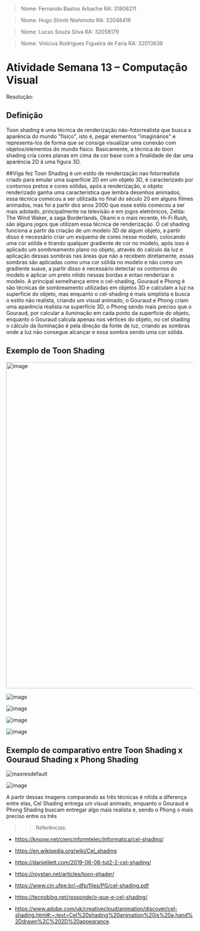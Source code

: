 > Nome: Fernando Bastos Arbache
> RA: 31806211

> Nome: Hugo Shiniti Nishimoto
> RA: 32048416

> Nome: Lucas Souza Silva
> RA: 32058179

> Nome: Vinicius Rodrigues Figueira de Faria
> RA: 32013639


# Atividade Semana 13 – Computação Visual

Resolução:

## Definição

Toon shading é uma técnica de renderização não-fotorrealista que busca a aparência do mundo "físico", isto é, pegar elementos "imaginários" e representa-los de forma que se consiga visualizar uma conexão com objetos/elementos do mundo físico. Basicamente, a técnica do toon shading cria cores planas em cima da cor base com a finalidade de dar uma aparência 2D à uma figura 3D.

##Viga fez
Toon Shading é um estilo de renderização nao fotorrealista criado para emular uma superfície 2D em um objeto 3D, é caracterizado por contornos pretos e cores sólidas, após a renderização, o objeto renderizado ganha uma característica que lembra desenhos animados, essa técnica comecou a ser utilizada no final do século 20 em alguns filmes animados, mas foi a partir dos anos 2000 que esse estilo comecou a ser mais adotado, principalmente na televisão e em jogos eletrônicos, Zelda: The Wind Waker, a saga Borderlands,  Okami e o mais recente, Hi-Fi Rush, são alguns jogos que utilizam essa técnica de renderização.
O cel shading funciona a partir da criação de um modelo 3D de algum objeto, a partir disso é necessário criar um esquema de cores nesse modelo, colocando uma cor sólida e tirando qualquer gradiente de cor no modelo, após isso é aplicado um sombreamento plano no objeto, através do calculo da luz e aplicação dessas sombras nas áreas que não a recebem diretamente, essas sombras são aplicadas como uma cor sólida no modelo e não como um gradiente suave, a partir disso é necessário detectar os contornos do modelo e aplicar um preto nítido nessas bordas e entao renderizar o modelo.
	A principal semelhança entre o cel-shading, Gouraud e Phong é são técnicas de sombreamento utilizadas em objetos 3D e calculam a luz na superfície do objeto, mas enquanto o cel-shading é mais simplista e busca o estilo não realista, criando um visual animado, o Gouraud e Phong criam uma aparência realista na superfície 3D, o Phong sendo mais preciso que o Gouraud, por calcular a iluminação em cada ponto da superfície do objeto, enquanto o Gouraud calcula apenas nos vértices do objeto, no cel shading o cálculo da iluminação é pela direção da fonte de luz, criando as sombras onde a luz não consegue alcançar e essa sombra sendo uma cor sólida.


## Exemplo de Toon Shading

<img width="874" alt="image" src="https://github.com/HugoNishimoto07/Comp-Visual/assets/89364149/f2527651-d5c3-49de-8fff-396da425da78">

![image](https://github.com/HugoNishimoto07/Comp-Visual/assets/64180986/9ddabc0f-1b56-46e1-884e-e604d0c0150b)

![image](https://github.com/HugoNishimoto07/Comp-Visual/assets/64180986/dc28e97e-c342-4dc0-8433-e0a830277fa6)

![image](https://github.com/HugoNishimoto07/Comp-Visual/assets/64180986/047f03f3-8e6e-478d-9960-dd679334b111)

![image](https://github.com/HugoNishimoto07/Comp-Visual/assets/64180986/5e835adc-632b-4c0d-8f74-ab04c65a83cf)



## Exemplo de comparativo entre Toon Shading x Gouraud Shading x Phong Shading

![maxresdefault](https://github.com/HugoNishimoto07/Comp-Visual/assets/89364149/1cb13629-90f8-4c5d-8686-d28d431289be)

![image](https://github.com/HugoNishimoto07/Comp-Visual/assets/64180986/5425b239-1b01-4311-b549-a8deecce0a50)


A partir dessas imagens comparando as três técnicas é nítida a diferença entre elas, Cel Shading entrega um visual animado, enquanto o Gouraud e Phong Shading buscam entregar algo mais realista e, sendo o Phong o mais preciso entre os três 

>> Referências:
- https://knoow.net/ciencinformtelec/informatica/cel-shading/

- https://en.wikipedia.org/wiki/Cel_shading

- https://danielilett.com/2019-06-08-tut2-2-cel-shading/

- https://roystan.net/articles/toon-shader/

- https://www.cin.ufpe.br/~dfp/files/PG/cel-shading.pdf

- https://tecnoblog.net/responde/o-que-e-cel-shading/

- https://www.adobe.com/uk/creativecloud/animation/discover/cel-shading.html#:~:text=Cel%20shading%20animation%20is%20a,hand%2Ddrawn%2C%202D%20appearance.

